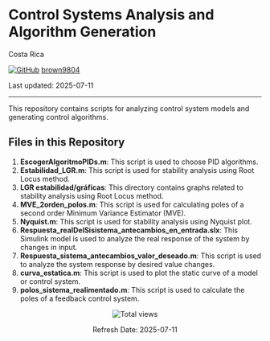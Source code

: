 # Control Systems Analysis and Algorithm Generation

Costa Rica

[![GitHub](https://img.shields.io/badge/--181717?logo=github&logoColor=ffffff)](https://github.com/)
[brown9804](https://github.com/brown9804)

Last updated: 2025-07-11

----------

This repository contains scripts for analyzing control system models and generating control algorithms.


## Files in this Repository

1. **EscogerAlgoritmoPIDs.m**: This script is used to choose PID algorithms.
2. **Estabilidad_LGR.m**: This script is used for stability analysis using Root Locus method.
3. **LGR estabilidad/gráficas**: This directory contains graphs related to stability analysis using Root Locus method.
4. **MVE_2orden_polos.m**: This script is used for calculating poles of a second order Minimum Variance Estimator (MVE).
5. **Nyquist.m**: This script is used for stability analysis using Nyquist plot.
6. **Respuesta_realDelSisistema_antecambios_en_entrada.slx**: This Simulink model is used to analyze the real response of the system by changes in input.
7. **Respuesta_sistema_antecambios_valor_deseado.m**: This script is used to analyze the system response by desired value changes.
8. **curva_estatica.m**: This script is used to plot the static curve of a model or control system.
9. **polos_sistema_realimentado.m**: This script is used to calculate the poles of a feedback control system.

<!-- START BADGE -->
<div align="center">
  <img src="https://img.shields.io/badge/Total%20views-1022-limegreen" alt="Total views">
  <p>Refresh Date: 2025-07-11</p>
</div>
<!-- END BADGE -->
